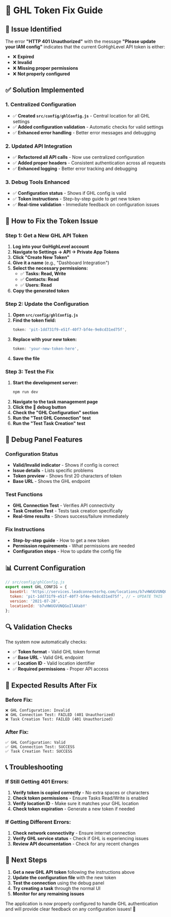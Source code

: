 # 🔑 GHL Token Fix Guide

## 🚨 Issue Identified

The error **"HTTP 401 Unauthorized"** with the message **"Please update your IAM config"** indicates that the current GoHighLevel API token is either:
- ❌ **Expired**
- ❌ **Invalid**
- ❌ **Missing proper permissions**
- ❌ **Not properly configured**

## ✅ Solution Implemented

### 1. **Centralized Configuration**
- ✅ **Created `src/config/ghlConfig.js`** - Central location for all GHL settings
- ✅ **Added configuration validation** - Automatic checks for valid settings
- ✅ **Enhanced error handling** - Better error messages and debugging

### 2. **Updated API Integration**
- ✅ **Refactored all API calls** - Now use centralized configuration
- ✅ **Added proper headers** - Consistent authentication across all requests
- ✅ **Enhanced logging** - Better error tracking and debugging

### 3. **Debug Tools Enhanced**
- ✅ **Configuration status** - Shows if GHL config is valid
- ✅ **Token instructions** - Step-by-step guide to get new token
- ✅ **Real-time validation** - Immediate feedback on configuration issues

## 🔧 How to Fix the Token Issue

### **Step 1: Get a New GHL API Token**

1. **Log into your GoHighLevel account**
2. **Navigate to Settings → API → Private App Tokens**
3. **Click "Create New Token"**
4. **Give it a name** (e.g., "Dashboard Integration")
5. **Select the necessary permissions:**
   - ✅ **Tasks: Read, Write**
   - ✅ **Contacts: Read**
   - ✅ **Users: Read**
6. **Copy the generated token**

### **Step 2: Update the Configuration**

1. **Open `src/config/ghlConfig.js`**
2. **Find the token field:**
   ```javascript
   token: 'pit-1dd731f9-e51f-40f7-bf4e-9e8cd31ed75f',
   ```
3. **Replace with your new token:**
   ```javascript
   token: 'your-new-token-here',
   ```
4. **Save the file**

### **Step 3: Test the Fix**

1. **Start the development server:**
   ```bash
   npm run dev
   ```
2. **Navigate to the task management page**
3. **Click the 🐛 debug button**
4. **Check the "GHL Configuration" section**
5. **Run the "Test GHL Connection" test**
6. **Run the "Test Task Creation" test**

## 🎯 Debug Panel Features

### **Configuration Status**
- **Valid/Invalid indicator** - Shows if config is correct
- **Issue details** - Lists specific problems
- **Token preview** - Shows first 20 characters of token
- **Base URL** - Shows the GHL endpoint

### **Test Functions**
- **GHL Connection Test** - Verifies API connectivity
- **Task Creation Test** - Tests task creation specifically
- **Real-time results** - Shows success/failure immediately

### **Fix Instructions**
- **Step-by-step guide** - How to get a new token
- **Permission requirements** - What permissions are needed
- **Configuration steps** - How to update the config file

## 📊 Current Configuration

```javascript
// src/config/ghlConfig.js
export const GHL_CONFIG = {
  baseUrl: 'https://services.leadconnectorhq.com/locations/b7vHWUGVUNQGoIlAXabY',
  token: 'pit-1dd731f9-e51f-40f7-bf4e-9e8cd31ed75f', // ← UPDATE THIS
  version: '2021-07-28',
  locationId: 'b7vHWUGVUNQGoIlAXabY'
};
```

## 🔍 Validation Checks

The system now automatically checks:
- ✅ **Token format** - Valid GHL token format
- ✅ **Base URL** - Valid GHL endpoint
- ✅ **Location ID** - Valid location identifier
- ✅ **Required permissions** - Proper API access

## 🚀 Expected Results After Fix

### **Before Fix:**
```
❌ GHL Configuration: Invalid
❌ GHL Connection Test: FAILED (401 Unauthorized)
❌ Task Creation Test: FAILED (401 Unauthorized)
```

### **After Fix:**
```
✅ GHL Configuration: Valid
✅ GHL Connection Test: SUCCESS
✅ Task Creation Test: SUCCESS
```

## 📞 Troubleshooting

### **If Still Getting 401 Errors:**
1. **Verify token is copied correctly** - No extra spaces or characters
2. **Check token permissions** - Ensure Tasks Read/Write is enabled
3. **Verify location ID** - Make sure it matches your GHL location
4. **Check token expiration** - Generate a new token if needed

### **If Getting Different Errors:**
1. **Check network connectivity** - Ensure internet connection
2. **Verify GHL service status** - Check if GHL is experiencing issues
3. **Review API documentation** - Check for any recent changes

## 🎯 Next Steps

1. **Get a new GHL API token** following the instructions above
2. **Update the configuration file** with the new token
3. **Test the connection** using the debug panel
4. **Try creating a task** through the normal UI
5. **Monitor for any remaining issues**

The application is now properly configured to handle GHL authentication and will provide clear feedback on any configuration issues! 🚀 